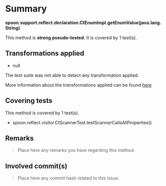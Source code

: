 # Summary
**spoon.support.reflect.declaration.CtEnumImpl.getEnumValue(java.lang.String)**

This method is **strong pseudo-tested**.
It is covered by 1 test(s). 


## Transformations applied

- null


The test suite was not able to detect any transformation applied.

More information about the transformations applied can be found [here](https://github.com/STAMP-project/pitest-descartes)

## Covering tests
This method is covered by 1 test(s).
* spoon.reflect.visitor.CtScannerTest.testScannerCallsAllProperties()


## Remarks
> Place here any remarks you have regarding this method.

## Involved commit(s)

> Place here any commit hash related to this issue.
